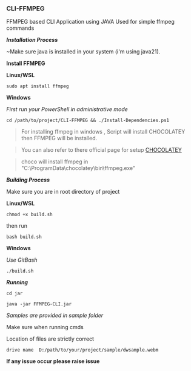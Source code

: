 ### CLI-FFMPEG
FFMPEG based CLI Application using JAVA
Used for simple ffmpeg commands

***Installation Process***

~Make sure java is installed in your system  (i'm using java21). 

**Install FFMPEG**

**Linux/WSL**
```
sudo apt install ffmpeg
```
**Windows**

*First run your PowerShell in administrative mode*
```
cd /path/to/project/CLI-FFMPEG && ./Install-Dependencies.ps1
```
>For installing ffmpeg in windows , Script will install CHOCOLATEY then FFMPEG will be installed.

>You can also refer to there official page for setup [CHOCOLATEY](https://docs.chocolatey.org/en-us/choco/setup)

>choco will install ffmpeg in "C:\ProgramData\chocolatey\bin\ffmpeg.exe"

***Building Process***

Make sure you are in root directory of project

**Linux/WSL**

```
chmod +x build.sh
```

then run

```
bash build.sh
```

**Windows**

*Use GitBash*

```
./build.sh
```

***Running***

```
cd jar
```

```
java -jar FFMPEG-CLI.jar
```

*Samples are provided in sample folder*

Make sure when running cmds 

Location of files are strictly correct
``` 
drive name  D:/path/to/your/project/sample/dwsample.webm
```

**If any issue occur please raise issue**
